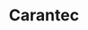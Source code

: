 ---
guid: "8897b8fafba5"
title: "Carantec"
latlng: "48.667671, -3.913791"
videoId: "SjvytkuRl2A" 
---